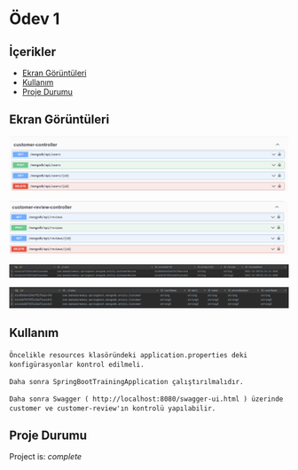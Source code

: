 # Ödev 1 

## İçerikler
* [Ekran Görüntüleri](#ekran-görüntüleri)
* [Kullanım](#kullanım)
* [Proje Durumu](#proje-durumu)


## Ekran Görüntüleri
![Example screenshot](./img/1.PNG)

![Example screenshot](./img/2.PNG)

![Example screenshot](./img/3.PNG)

![Example screenshot](./img/4.PNG)
<!-- If you have screenshots you'd like to share, include them here. -->


## Kullanım

`Öncelikle resources klasöründeki application.properties deki konfigürasyonlar kontrol edilmeli.`

`Daha sonra SpringBootTrainingApplication çalıştırılmalıdır.`

`Daha sonra Swagger ( http://localhost:8080/swagger-ui.html ) üzerinde customer ve customer-review'ın kontrolü yapılabilir.`


## Proje Durumu
Project is: _complete_


